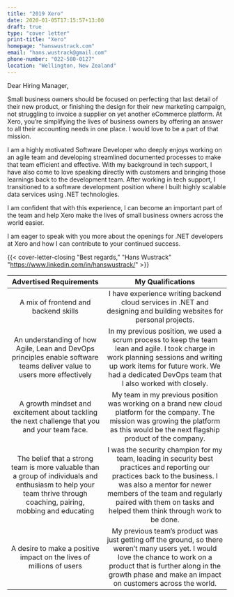 ```yaml
---
title: "2019 Xero"
date: 2020-01-05T17:15:57+13:00
draft: true
type: "cover letter"
print-title: "Xero"
homepage: "hanswustrack.com"
email: "hans.wustrack@gmail.com"
phone-number: "022-580-0127"
location: "Wellington, New Zealand"
---
```


Dear Hiring Manager,

Small business owners should be focused on perfecting that last detail of their new product, or finishing the design for their new marketing campaign, not struggling to invoice a supplier on yet another eCommerce platform. At Xero, you’re simplifying the lives of business owners by offering an answer to all their accounting needs in one place. I would love to be a part of that mission.

I am a highly motivated Software Developer who deeply enjoys working on an agile team and developing streamlined documented processes to make that team efficient and effective. With my background in tech support, I have also come to love speaking directly with customers and bringing those learnings back to the development team. After working in tech support, I transitioned to a software development position where I built highly scalable data services using .NET technologies.

I am confident that with this experience, I can become an important part of the team and help Xero make the lives of small business owners across the world easier.

I am eager to speak with you more about the openings for .NET developers at Xero and how I can contribute to your continued success.

{{< cover-letter-closing "Best regards," "Hans Wustrack" "https://www.linkedin.com/in/hanswustrack/" >}}

**Advertised Requirements**|**My Qualifications**
:-----:|:-----:
A mix of frontend and backend skills|I have experience writing backend cloud services in .NET and designing and building websites for personal projects.
An understanding of how Agile, Lean and DevOps principles enable software teams deliver value to users more effectively|In my previous position, we used a scrum process to keep the team lean and agile. I took charge in work planning sessions and writing up work items for future work. We had a dedicated DevOps team that I also worked with closely.
A growth mindset and excitement about tackling the next challenge that you and your team face.|My team in my previous position was working on a brand new cloud platform for the company. The mission was growing the platform as this would be the next flagship product of the company.
The belief that a strong team is more valuable than a group of individuals and enthusiasm to help your team thrive through coaching, pairing, mobbing and educating|I was the security champion for my team, leading in security best practices and reporting our practices back to the business. I was also a mentor for newer members of the team and regularly paired with them on tasks and helped them think through work to be done.
A desire to make a positive impact on the lives of millions of users|My previous team’s product was just getting off the ground, so there weren’t many users yet. I would love the chance to work on a product that is further along in the growth phase and make an impact on customers across the world.
